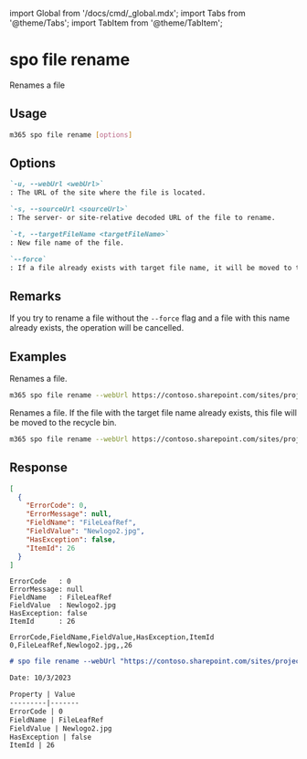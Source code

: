 <!-- DISCLAIMER: All secrets, passwords, and sensitive values in this document are examples only and not real credentials. -->
import Global from '/docs/cmd/_global.mdx';
import Tabs from '@theme/Tabs';
import TabItem from '@theme/TabItem';

# spo file rename

Renames a file

## Usage

```sh
m365 spo file rename [options]
```

## Options

```md definition-list
`-u, --webUrl <webUrl>`
: The URL of the site where the file is located.

`-s, --sourceUrl <sourceUrl>`
: The server- or site-relative decoded URL of the file to rename.

`-t, --targetFileName <targetFileName>`
: New file name of the file.

`--force`
: If a file already exists with target file name, it will be moved to the recycle bin. If omitted, the rename operation will be canceled if a file already exists with the specified file name.
```

<Global />

## Remarks

If you try to rename a file without the `--force` flag and a file with this name already exists, the operation will be cancelled.

## Examples

Renames a file.

```sh
m365 spo file rename --webUrl https://contoso.sharepoint.com/sites/project-x --sourceUrl '/Shared Documents/Test1.docx' --targetFileName 'Test2.docx'
```

Renames a file. If the file with the target file name already exists, this file will be moved to the recycle bin.

```sh
m365 spo file rename --webUrl https://contoso.sharepoint.com/sites/project-x --sourceUrl '/Shared Documents/Test1.docx' --targetFileName 'Test2.docx' --force
```

## Response

<Tabs>
  <TabItem value="JSON">

  ```json
  [
    {
      "ErrorCode": 0,
      "ErrorMessage": null,
      "FieldName": "FileLeafRef",
      "FieldValue": "Newlogo2.jpg",
      "HasException": false,
      "ItemId": 26
    }
  ]
  ```

  </TabItem>
  <TabItem value="Text">

  ```text
  ErrorCode   : 0
  ErrorMessage: null
  FieldName   : FileLeafRef
  FieldValue  : Newlogo2.jpg
  HasException: false
  ItemId      : 26
  ```

  </TabItem>
  <TabItem value="CSV">

  ```csv
  ErrorCode,FieldName,FieldValue,HasException,ItemId
  0,FileLeafRef,Newlogo2.jpg,,26
  ```

  </TabItem>
  <TabItem value="Markdown">

  ```md
  # spo file rename --webUrl "https://contoso.sharepoint.com/sites/project-x" --sourceUrl "/Shared Documents/Newlogo.jpg" --targetFileName "Newlogo2.jpg"

  Date: 10/3/2023

  Property | Value
  ---------|-------
  ErrorCode | 0
  FieldName | FileLeafRef
  FieldValue | Newlogo2.jpg
  HasException | false
  ItemId | 26
  ```

  </TabItem>
</Tabs>
